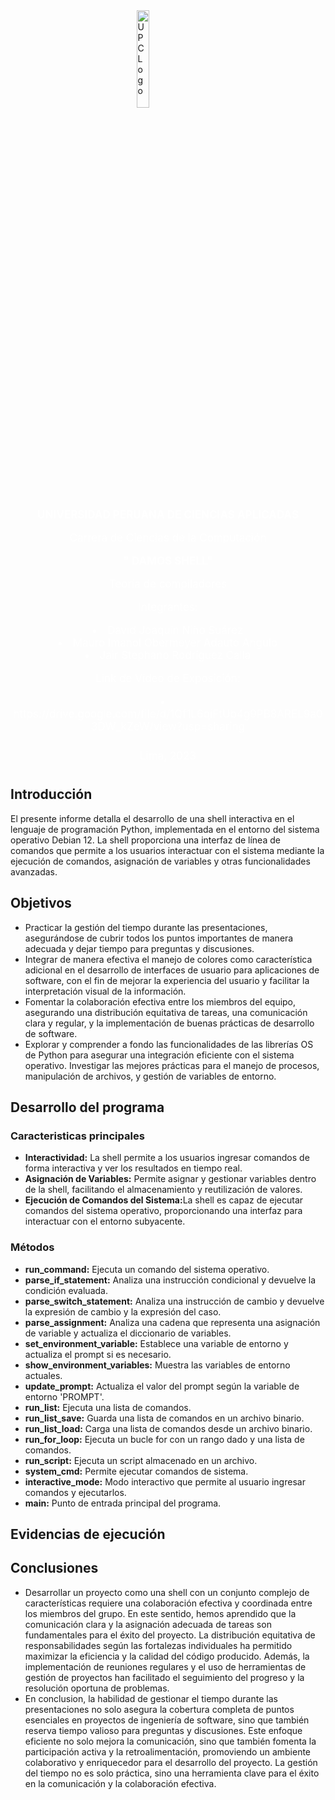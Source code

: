 <img style="display: block; margin-left: auto; margin-right: auto; width: 20%;" src="https://www.upc.edu.pe/static/img/logo_upc_red.png" alt="UPC Logo">

<main>
<section id="caratula" style="text-align: center; font-size: 17px; color: white;">
<p style="font-weight: bold;">UNIVERSIDAD PERUANA DE CIENCIAS APLICADAS</p>
<p>Carrera de Ciencias de la Computación</p>
<p style="font-weight: bold;">" DAMOS SHELL"</p>
<p>Teoría de compiladores</p>
<p>Integrantes:<p>
<li>David Joaquín Niño Suárez</li>
<li>Mauro Imanol Obermeyer Adauto Angulo</li>
<li>Jair Stephano Rodríguez Calla</li>
<p>Link de Video de Exposición:</p>
<li>https://drive.google.com/file/d/1Qf1L6qiFtUb4g9PB8AREL9a03DW_kZeW/view?usp=sharing</li>
<p style="padding: 10px;">Lima, 2023</p>
</section>
<h2></h2>
<h2>Introducción</h2>
    <p>
        El presente informe detalla el desarrollo de una shell interactiva en el lenguaje de programación Python,
        implementada en el entorno del sistema operativo Debian 12. La shell proporciona una interfaz de línea de
        comandos que permite a los usuarios interactuar con el sistema mediante la ejecución de comandos,
        asignación de variables y otras funcionalidades avanzadas.
    </p>
<h2>Objetivos</h2>
    <ul>
        <li>Practicar la gestión del tiempo durante las presentaciones, asegurándose de cubrir todos los puntos importantes de manera adecuada y dejar tiempo para preguntas y discusiones.</li>
        <li>Integrar de manera efectiva el manejo de colores como característica adicional en el desarrollo de interfaces de usuario para aplicaciones de software, con el fin de mejorar la experiencia del usuario y facilitar la interpretación visual de la información.</li>
        <li>Fomentar la colaboración efectiva entre los miembros del equipo, asegurando una distribución equitativa de tareas, una comunicación clara y regular, y la implementación de buenas prácticas de desarrollo de software.</li>
        <li>Explorar y comprender a fondo las funcionalidades de las librerías OS de Python para asegurar una integración eficiente con el sistema operativo. Investigar las mejores prácticas para el manejo de procesos, manipulación de archivos, y gestión de variables de entorno.</li>
    </ul>
<h2>Desarrollo del programa</h2>
<h3>Caracteristicas principales</h3>
    <ul>
        <li><strong>Interactividad:</strong> La shell permite a los usuarios ingresar comandos de forma interactiva y ver los resultados en tiempo real.</li>
        <li><strong>Asignación de Variables:</strong> Permite asignar y gestionar variables dentro de la shell, facilitando el almacenamiento y reutilización de valores.</li>
        <li><strong>Ejecución de Comandos del Sistema:</strong>La shell es capaz de ejecutar comandos del sistema operativo, proporcionando una interfaz para interactuar con el entorno subyacente.</li>
    </ul>
<h3>Métodos</h3>
    <ul>
        <li><strong>run_command:</strong> Ejecuta un comando del sistema operativo.</li>
        <li><strong>parse_if_statement:</strong> Analiza una instrucción condicional y devuelve la condición evaluada.</li>
        <li><strong>parse_switch_statement:</strong> Analiza una instrucción de cambio y devuelve la expresión de cambio y la expresión del caso.</li>
        <li><strong>parse_assignment:</strong> Analiza una cadena que representa una asignación de variable y actualiza el diccionario de variables.</li>
        <li><strong>set_environment_variable:</strong> Establece una variable de entorno y actualiza el prompt si es necesario.</li>
        <li><strong>show_environment_variables:</strong> Muestra las variables de entorno actuales.</li>
        <li><strong>update_prompt:</strong> Actualiza el valor del prompt según la variable de entorno 'PROMPT'.</li>
        <li><strong>run_list:</strong> Ejecuta una lista de comandos.</li>
        <li><strong>run_list_save:</strong> Guarda una lista de comandos en un archivo binario.</li>
        <li><strong>run_list_load:</strong> Carga una lista de comandos desde un archivo binario.</li>
        <li><strong>run_for_loop:</strong> Ejecuta un bucle for con un rango dado y una lista de comandos.</li>
        <li><strong>run_script:</strong> Ejecuta un script almacenado en un archivo.</li>
        <li><strong>system_cmd:</strong> Permite ejecutar comandos de sistema.</li>
        <li><strong>interactive_mode:</strong> Modo interactivo que permite al usuario ingresar comandos y ejecutarlos.</li>
        <li><strong>main:</strong> Punto de entrada principal del programa.</li>
    </ul>
<h2>Evidencias de ejecución</h2>
<h2>Conclusiones</h2>
    <ul>
        <li>Desarrollar un proyecto como una shell con un conjunto complejo de características requiere una colaboración efectiva y coordinada entre los miembros del grupo. En este sentido, hemos aprendido que la comunicación clara y la asignación adecuada de tareas son fundamentales para el éxito del proyecto. La distribución equitativa de responsabilidades según las fortalezas individuales ha permitido maximizar la eficiencia y la calidad del código producido. Además, la implementación de reuniones regulares y el uso de herramientas de gestión de proyectos han facilitado el seguimiento del progreso y la resolución oportuna de problemas.</li>
        <li>En conclusion, la habilidad de gestionar el tiempo durante las presentaciones no solo asegura la cobertura completa de puntos esenciales en proyectos de ingeniería de software, sino que también reserva tiempo valioso para preguntas y discusiones. Este enfoque eficiente no solo mejora la comunicación, sino que también fomenta la participación activa y la retroalimentación, promoviendo un ambiente colaborativo y enriquecedor para el desarrollo del proyecto. La gestión del tiempo no es solo práctica, sino una herramienta clave para el éxito en la comunicación y la colaboración efectiva.</li>
    </ul>
</main>
